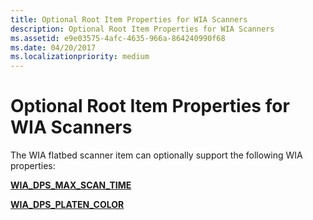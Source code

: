 ```yaml
---
title: Optional Root Item Properties for WIA Scanners
description: Optional Root Item Properties for WIA Scanners
ms.assetid: e9e03575-4afc-4635-966a-864240990f68
ms.date: 04/20/2017
ms.localizationpriority: medium
---
```


# Optional Root Item Properties for WIA Scanners


The WIA flatbed scanner item can optionally support the following WIA properties:

[**WIA\_DPS\_MAX\_SCAN\_TIME**](./wia-dps-max-scan-time.md)

[**WIA\_DPS\_PLATEN\_COLOR**](./wia-dps-platen-color.md)

 

